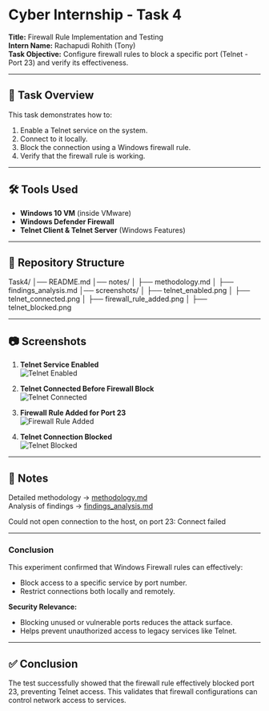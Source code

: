 # Cyber Internship - Task 4  
**Title:** Firewall Rule Implementation and Testing  
**Intern Name:** Rachapudi Rohith (Tony)  
**Task Objective:** Configure firewall rules to block a specific port (Telnet - Port 23) and verify its effectiveness.  

---

## **📌 Task Overview**  
This task demonstrates how to:
1. Enable a Telnet service on the system.
2. Connect to it locally.
3. Block the connection using a Windows firewall rule.
4. Verify that the firewall rule is working.

---

## **🛠 Tools Used**
- **Windows 10 VM** (inside VMware)
- **Windows Defender Firewall**
- **Telnet Client & Telnet Server** (Windows Features)

---

## **📂 Repository Structure**
Task4/
│── README.md
│── notes/
│ ├── methodology.md
│ ├── findings_analysis.md
│── screenshots/
│ ├── telnet_enabled.png
│ ├── telnet_connected.png
│ ├── firewall_rule_added.png
│ ├── telnet_blocked.png

---

## **📷 Screenshots**
1. **Telnet Service Enabled**  
   ![Telnet Enabled](screenshots/telnet_enabled.png)

2. **Telnet Connected Before Firewall Block**  
   ![Telnet Connected](screenshots/telnet_connected.png)

3. **Firewall Rule Added for Port 23**  
   ![Firewall Rule Added](screenshots/firewall_rule_added.png)

4. **Telnet Connection Blocked**  
   ![Telnet Blocked](screenshots/telnet_blocked.png)

---

## **📑 Notes**
Detailed methodology → [methodology.md](notes/methodology.md)  
Analysis of findings → [findings_analysis.md](notes/findings_analysis.md)  

Could not open connection to the host, on port 23: Connect failed


---

### **Conclusion**
This experiment confirmed that Windows Firewall rules can effectively:
- Block access to a specific service by port number.
- Restrict connections both locally and remotely.

**Security Relevance:**  
- Blocking unused or vulnerable ports reduces the attack surface.
- Helps prevent unauthorized access to legacy services like Telnet.


---

## **✅ Conclusion**
The test successfully showed that the firewall rule effectively blocked port 23, preventing Telnet access. This validates that firewall configurations can control network access to services.
